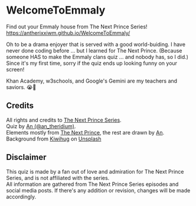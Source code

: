 # WelcomeToEmmaly
Find out your Emmaly house from The Next Prince Series! <br>
https://antherixxiwm.github.io/WelcomeToEmmaly/

Oh to be a drama enjoyer that is served with a good world-buiding. I have never done coding before ... but I learned for The Next Prince. (Because someone HAS to make the Emmaly clans quiz ... and nobody has, so I did.) Since it's my first time, sorry if the quiz ends up looking funny on your screen!

Khan Academy, w3schools, and Google's Gemini are my teachers and saviors. 😭💓

## Credits
All rights and credits to <a href="https://www.instagram.com/thenextprinceseries/" target="_blank">The Next Prince Series</a>. <br>
Quiz by <a href="https://www.youtube.com/@an_theridium" target="_blank">An (@an_theridium)</a>. <br>
Elements mostly from <a href="https://x.com/TheNextPrinceTH">The Next Prince</a>, the rest are drawn by <a href="https://x.com/an_theridium" target="_blank">An</a>.<br>
Background from <a href="https://unsplash.com/@kiwihug?utm_content=creditCopyText&utm_medium=referral&utm_source=unsplash" target="_blank">Kiwihug</a> on <a href="https://unsplash.com/photos/white-wall-paint-with-black-line-qv05FvdE26k?utm_content=creditCopyText&utm_medium=referral&utm_source=unsplash" target="_blank">Unsplash</a>

## Disclaimer
This quiz is made by a fan out of love and admiration for The Next Prince Series, and is not affiliated with the series. <br>
All information are gathered from The Next Prince Series episodes and social media posts. If there's any addition or revision, changes will be made accordingly. 
